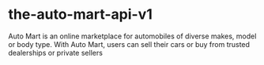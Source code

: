 # the-auto-mart-api-v1
Auto Mart is an online marketplace for automobiles of diverse makes, model or body type. With Auto Mart, users can sell their cars or buy from trusted dealerships or private sellers
